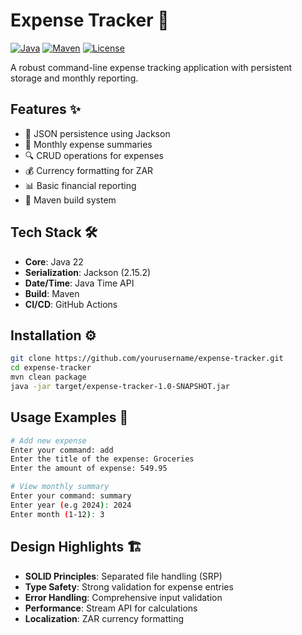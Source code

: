 # Expense Tracker 💸

[![Java](https://img.shields.io/badge/Java-22-blue)](https://openjdk.org/projects/jdk/22/)
[![Maven](https://img.shields.io/badge/Maven-3.9.6-blue)](https://maven.apache.org/)
[![License](https://img.shields.io/badge/License-Apache_2.0-blue.svg)](https://opensource.org/licenses/Apache-2.0)

A robust command-line expense tracking application with persistent storage and monthly reporting.

## Features ✨
- 💾 JSON persistence using Jackson
- 📅 Monthly expense summaries
- 🔍 CRUD operations for expenses
- 💰 Currency formatting for ZAR
- 📊 Basic financial reporting
- 🚀 Maven build system

## Tech Stack 🛠️
- **Core**: Java 22
- **Serialization**: Jackson (2.15.2)
- **Date/Time**: Java Time API
- **Build**: Maven
- **CI/CD**: GitHub Actions

## Installation ⚙️
```bash
git clone https://github.com/yourusername/expense-tracker.git
cd expense-tracker
mvn clean package
java -jar target/expense-tracker-1.0-SNAPSHOT.jar
```

## Usage Examples 📖
```bash
# Add new expense
Enter your command: add
Enter the title of the expense: Groceries
Enter the amount of expense: 549.95

# View monthly summary
Enter your command: summary
Enter year (e.g 2024): 2024
Enter month (1-12): 3
```

## Design Highlights 🏗️
- **SOLID Principles**: Separated file handling (SRP)
- **Type Safety**: Strong validation for expense entries
- **Error Handling**: Comprehensive input validation
- **Performance**: Stream API for calculations
- **Localization**: ZAR currency formatting

